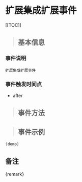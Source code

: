 # 扩展集成扩展事件

[[TOC]]

>## 基本信息

### 事件说明
```text
扩展集成扩展事件
```

### 事件触发时间点
- after

>## 事件方法



> ## 事件示例

```java
{demo}
```

## 备注
{remark}